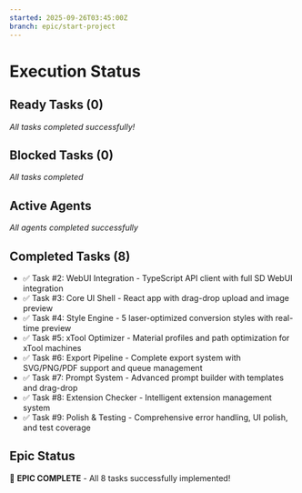 ```yaml
---
started: 2025-09-26T03:45:00Z
branch: epic/start-project
---
```


# Execution Status

## Ready Tasks (0)
*All tasks completed successfully!*

## Blocked Tasks (0)
*All tasks completed*

## Active Agents
*All agents completed successfully*

## Completed Tasks (8)
- ✅ Task #2: WebUI Integration - TypeScript API client with full SD WebUI integration
- ✅ Task #3: Core UI Shell - React app with drag-drop upload and image preview
- ✅ Task #4: Style Engine - 5 laser-optimized conversion styles with real-time preview
- ✅ Task #5: xTool Optimizer - Material profiles and path optimization for xTool machines
- ✅ Task #6: Export Pipeline - Complete export system with SVG/PNG/PDF support and queue management
- ✅ Task #7: Prompt System - Advanced prompt builder with templates and drag-drop
- ✅ Task #8: Extension Checker - Intelligent extension management system
- ✅ Task #9: Polish & Testing - Comprehensive error handling, UI polish, and test coverage

## Epic Status
🎉 **EPIC COMPLETE** - All 8 tasks successfully implemented!